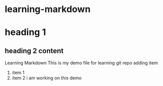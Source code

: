 # learning-markdown
# heading 1
## heading 2 content
Learning Markdown
This is my demo file for learning git repo
adding item
1. item 1
2. item 2
i am working on this demo 